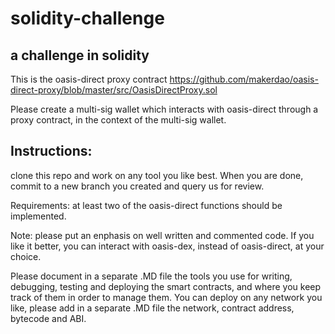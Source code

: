 # solidity-challenge
## a challenge in solidity

This is the oasis-direct proxy contract
https://github.com/makerdao/oasis-direct-proxy/blob/master/src/OasisDirectProxy.sol

Please create a multi-sig wallet which interacts with oasis-direct through a proxy contract, in the context of the multi-sig wallet.

## Instructions: 
clone this repo and work on any tool you like best. When you are done, commit to a new branch you created and query us for review.

Requirements: at least two of the oasis-direct functions should be implemented.

Note: please put an enphasis on well written and commented code.
If you like it better, you can interact with oasis-dex, instead of oasis-direct, at your choice.

Please document in a separate .MD file the tools you use for writing, debugging, testing and deploying the smart contracts, and where you keep track of them in order to manage them. You can deploy on any network you like, please add in a separate .MD file the network, contract address, bytecode and ABI.

